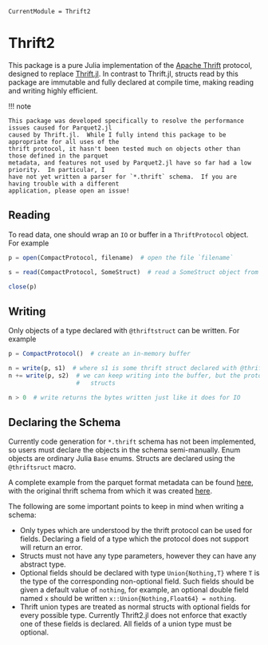 ```@meta
CurrentModule = Thrift2
```

# Thrift2

This package is a pure Julia implementation of the [Apache
Thrift](https://en.wikipedia.org/wiki/Apache_Thrift) protocol, designed to replace
[Thrift.jl](https://github.com/tanmaykm/Thrift.jl).  In contrast to Thrift.jl, structs read by this
package are immutable and fully declared at compile time, making reading and writing highly
efficient.

!!! note

    This package was developed specifically to resolve the performance issues caused for Parquet2.jl
    caused by Thrift.jl.  While I fully intend this package to be appropriate for all uses of the
    thrift protocol, it hasn't been tested much on objects other than those defined in the parquet
    metadata, and features not used by Parquet2.jl have so far had a low priority.  In particular, I
    have not yet written a parser for `*.thrift` schema.  If you are having trouble with a different
    application, please open an issue!


## Reading
To read data, one should wrap an `IO` or buffer in a `ThriftProtocol` object.  For example
```julia
p = open(CompactProtocol, filename)  # open the file `filename`

s = read(CompactProtocol, SomeStruct)  # read a SomeStruct object from the file

close(p)
```

## Writing
Only objects of a type declared with `@thriftstruct` can be written.  For example
```julia
p = CompactProtocol()  # create an in-memory buffer

n = write(p, s1)  # where s1 is some thrift struct declared with @thriftstruct
n += write(p, s2)  # we can keep writing into the buffer, but the protocol only understand individual
                   #   structs

n > 0  # write returns the bytes written just like it does for IO
```

## Declaring the Schema
Currently code generation for `*.thrift` schema has not been implemented, so users must declare the
objects in the schema semi-manually.  Enum objects are ordinary Julia `Base` enums.  Structs are
declared using the `@thriftsruct` macro.

A complete example from the parquet format metadata can be found
[here](https://gitlab.com/ExpandingMan/Thrift2.jl/-/blob/main/test/ParquetMetadata/Metadata.jl),
with the original thrift schema from which it was created
[here](https://gitlab.com/ExpandingMan/Thrift2.jl/-/blob/main/test/ParquetMetadata/Metadata.thrift).

The following are some important points to keep in mind when writing a schema:
- Only types which are understood by the thrift protocol can be used for fields.  Declaring a field
    of a type which the protocol does not support will return an error.
- Structs must not have any type parameters, however they can have any abstract type.
- Optional fields should be declared with type `Union{Nothing,T}` where `T` is the type of the
    corresponding non-optional field.  Such fields should be given a default value of `nothing`, for
    example, an optional double field named `x` should be written `x::Union{Nothing,Float64} =
    nothing`.
- Thrift union types are treated as normal structs with optional fields for every possible type.
    Currently Thrift2.jl does not enforce that exactly one of these fields is declared.  All fields
    of a union type must be optional.
